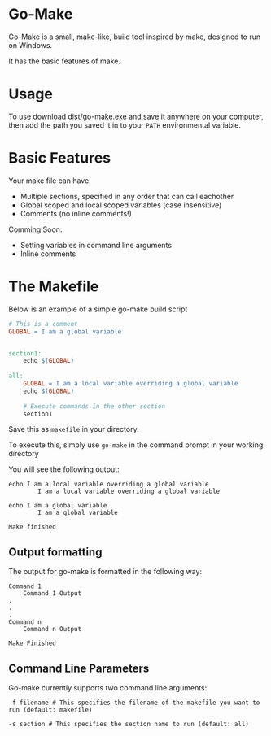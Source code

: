 # Go-Make 
Go-Make is a small, make-like, build tool inspired by make, designed to run on Windows. 

It has the basic features of make. 

# Usage 
To use download [dist/go-make.exe](dist/go-make.exe) and save it anywhere on your computer, then add the path you saved it in to your `PATH` environmental variable. 

# Basic Features 
Your make file can have: 
* Multiple sections, specified in any order that can call eachother 
* Global scoped and local scoped variables (case insensitive)
* Comments (no inline comments!)

Comming Soon: 
* Setting variables in command line arguments 
* Inline comments 



# The Makefile 
Below is an example of a simple go-make build script 
```makefile 
# This is a comment 
GLOBAL = I am a global variable 


section1: 
	echo $(GLOBAL)
	
all: 
	GLOBAL = I am a local variable overriding a global variable 
	echo $(GLOBAL)
	
	# Execute commands in the other section 
	section1 
```
Save this as `makefile` in your directory.

To execute this, simply use 
`go-make` in the command prompt in your working directory 


You will see the following output: 
```
echo I am a local variable overriding a global variable
        I am a local variable overriding a global variable

echo I am a global variable
        I am a global variable

Make finished
```

## Output formatting 
The output for go-make is formatted in the following way: 
```
Command 1 
	Command 1 Output 
.
.
.
Command n 
	Command n Output 

Make Finished 
```


## Command Line Parameters 
Go-make currently supports two command line arguments: 
```
-f filename # This specifies the filename of the makefile you want to run (default: makefile)

-s section # This specifies the section name to run (default: all)
```

